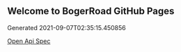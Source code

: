 ## Welcome to BogerRoad GitHub Pages

Generated 2021-09-07T02:35:15.450856

[Open Api Spec](./openapi.yaml)
